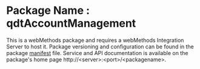 # Package Name : qdtAccountManagement
This is a webMethods package and requires a webMethods Integration Server to host it. Package versioning and configuration can be found in the package [manifest](./qdtAccountManagement/manifest.v3) file. Service and API documentation is available on the package's home page http://&lt;server&gt;:&lt;port&gt;/&lt;packagename>.